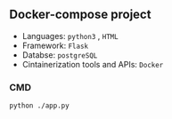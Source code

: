 ## Docker-compose project
- Languages: `python3` , `HTML`
- Framework: `Flask`
- Databse: `postgreSQL`
- Cintainerization tools and APIs: `Docker`  


### CMD
```bash
python ./app.py
```

